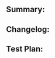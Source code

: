 <!-- Thanks for submitting a pull request! We appreciate you spending the time to work on these changes. Please provide enough information so that others can review your pull request. The three fields below are mandatory. -->

## Summary:

<!-- Explain the **motivation** for making this change. What existing problem does the pull request solve? 

Refer to issue if this is related to any.
-->

## Changelog:

<!-- Help reviewers and the release process by writing your own changelog entry.

Pick one each for the category and type tags:

[BREAKING|ADDED|CHANGED|DEPRECATED|REMOVED|FIXED|SECURITY] - Message

-->

## Test Plan:

<!-- Demonstrate the code is solid. Example: The exact actions you executed and their output, screenshots / videos if the pull request changes the user interface. -->
